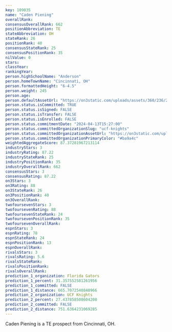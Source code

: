 ```yaml
---
key: 109035
name: "Caden Piening"
overallRank: 
consensusOverallRank: 662
positionAbbreviation: TE
stateAbbreviation: OH
stateRank: 26
positionRank: 40
consensusStateRank: 25
consensusPositionRank: 35
nilValue: 0
stars: 
classYear: 
rankingYear: 
person.highSchoolName: "Anderson"
person.homeTownName: "Cincinnati, OH"
person.formattedHeight: "6-4.5"
person.weight: 245
person.age: 
person.defaultAssetUrl: "https://on3static.com/uploads/assets/360/236/236360.png"
person.status.isCommitted: TRUE
person.status.isSigned: FALSE
person.status.isTransfer: FALSE
person.status.isEnrolled: FALSE
person.status.commitmentDate: "2024-04-13T15:27:00"
person.status.committedOrganizationSlug: "ucf-knights"
person.status.committedOrganizationAssetUrl: "https://on3static.com/uploads/assets/295/150/150295.svg"
person.status.committedOrganizationPrimaryColor: "#ba9a4c"
weightedAggregateScore: 87.37281967213114
industryStars: 3
industryRating: 87.22
industryStateRank: 25
industryPositionRank: 35
industryOverallRank: 662
consensusStars: 3
consensusRating: 87.22
on3Stars: 3
on3Rating: 88
on3StateRank: 26
on3PositionRank: 40
on3OverallRank: 
twofoursevenStars: 3
twofoursevenRating: 88
twofoursevenStateRank: 24
twofoursevenPositionRank: 35
twofoursevenOverallRank: 
espnStars: 3
espnRating: 78
espnStateRank: 24
espnPositionRank: 13
espnOverallRank: 
rivalsStars: 3
rivalsRating: 5.6
rivalsStateRank: 
rivalsPositionRank: 
rivalsOverallRank: 
prediction_1_organization: Florida Gators
prediction_1_percent: 31.357552581261956
prediction_1_committed: FALSE
prediction_1_distance: 665.7072540840966
prediction_2_organization: UCF Knights
prediction_2_percent: 27.437858508604208
prediction_2_committed: FALSE
prediction_2_distance: 751.6364231069285
---
```

Caden Piening is a TE prospect from Cincinnati, OH.